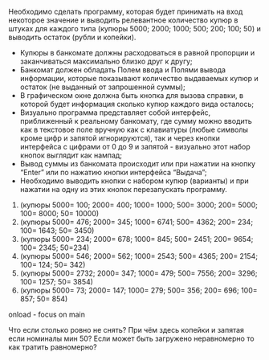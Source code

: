 Необходимо сделать программу, которая будет принимать на вход некоторое значение
и выводить релевантное количество купюр в штуках для каждого типа (купюры 5000;
2000; 1000; 500; 200; 100; 50) и выводить остаток (рубли и копейки).
- Купюры в банкомате должны расходоваться в равной пропорции и заканчиваться
максимально близко друг к другу;
- Банкомат должен обладать Полем ввода и Полями вывода информации,
которые показывают количество выдаваемых купюр и остаток (не выданный от
запрошенной суммы);
- В графическом окне должна быть кнопка для вызова справки, в которой будет
информация сколько купюр каждого вида осталось;
- Визуально программа представляет собой интерфейс, приближенный к
реальному банкомату, где сумму можно вводить как в текстовое поле вручную
как с клавиатуры (любые символы кроме цифр и запятой игнорируются), так и
через кнопки интерфейса с цифрами от 0 до 9 и запятой - визуально этот набор
кнопок выглядит как нампад;
- Вывод суммы из банкомата происходит или при нажатии на кнопку “Enter” или по
нажатию кнопки интерфейса “Выдача”;
- Необходимо выводить кнопки с набором купюр (варианты) и при нажатии на
одну из этих кнопок перезапускать программу.

1. (купюры 5000= 100; 2000= 400; 1000= 1000; 500= 3000; 200= 5000; 100= 8000; 50= 10000)
2. (купюры 5000= 476; 2000= 345; 1000= 6741; 500= 4362; 200= 234; 100= 1643; 50= 3450)
3. (купюры 5000= 234; 2000= 678; 1000= 845; 500= 2451; 200= 9654; 100= 2345; 50=234)
4. (купюры 5000= 546; 2000= 562; 1000= 2543; 500= 4365; 200= 2154; 100= 124; 50= 342)
5. (купюры 5000= 2732; 2000= 347; 1000= 479; 500= 7556; 200= 3296; 100= 1257; 50= 3854)
6. (купюры 5000= 73; 2000= 147; 1000= 279; 500= 356; 200= 696; 100= 857; 50= 854)

onload - focus on main

Что если столько ровно не снять?
При чём здесь копейки и запятая если номиналы мин 50?
Если может быть загружено неравномерно то как тратить равномерно?
